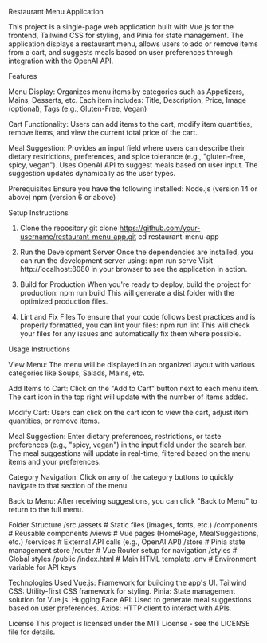 Restaurant Menu Application

This project is a single-page web application built with Vue.js for the frontend, Tailwind CSS for styling, and Pinia for state management. The application displays a restaurant menu, allows users to add or remove items from a cart, and suggests meals based on user preferences through integration with the OpenAI API.

Features

Menu Display:
Organizes menu items by categories such as Appetizers, Mains, Desserts, etc. Each item includes: Title, Description, Price, Image (optional), Tags (e.g., Gluten-Free, Vegan)

Cart Functionality:
Users can add items to the cart, modify item quantities, remove items, and view the current total price of the cart.

Meal Suggestion:
Provides an input field where users can describe their dietary restrictions, preferences, and spice tolerance (e.g., "gluten-free, spicy, vegan").
Uses OpenAI API to suggest meals based on user input. The suggestion updates dynamically as the user types.

Prerequisites
Ensure you have the following installed:
Node.js (version 14 or above)
npm (version 6 or above)

Setup Instructions
1. Clone the repository
git clone https://github.com/your-username/restaurant-menu-app.git
cd restaurant-menu-app

3. Run the Development Server
Once the dependencies are installed, you can run the development server using:
npm run serve
Visit http://localhost:8080 in your browser to see the application in action.

4. Build for Production
When you're ready to deploy, build the project for production:
npm run build
This will generate a dist folder with the optimized production files.

5. Lint and Fix Files
To ensure that your code follows best practices and is properly formatted, you can lint your files:
npm run lint
This will check your files for any issues and automatically fix them where possible.

Usage Instructions

View Menu: The menu will be displayed in an organized layout with various categories like Soups, Salads, Mains, etc.

Add Items to Cart: Click on the "Add to Cart" button next to each menu item. The cart icon in the top right will update with the number of items added.

Modify Cart: Users can click on the cart icon to view the cart, adjust item quantities, or remove items.

Meal Suggestion:
Enter dietary preferences, restrictions, or taste preferences (e.g., "spicy, vegan") in the input field under the search bar. The meal suggestions will update in real-time, filtered based on the menu items and your preferences.

Category Navigation: Click on any of the category buttons to quickly navigate to that section of the menu.

Back to Menu: After receiving suggestions, you can click "Back to Menu" to return to the full menu.

Folder Structure
/src
  /assets              # Static files (images, fonts, etc.)
  /components          # Reusable components
  /views               # Vue pages (HomePage, MealSuggestions, etc.)
  /services            # External API calls (e.g., OpenAI API)
  /store               # Pinia state management store
  /router              # Vue Router setup for navigation
  /styles              # Global styles
/public
  /index.html          # Main HTML template
.env                    # Environment variable for API keys

Technologies Used
Vue.js: Framework for building the app's UI.
Tailwind CSS: Utility-first CSS framework for styling.
Pinia: State management solution for Vue.js.
Hugging Face API: Used to generate meal suggestions based on user preferences.
Axios: HTTP client to interact with APIs.

License
This project is licensed under the MIT License - see the LICENSE file for details.

